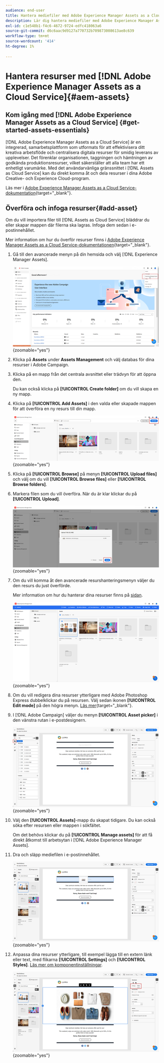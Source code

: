 ```yaml
---
audience: end-user
title: Hantera mediefiler med Adobe Experience Manager Assets as a Cloud Service
description: Lär dig hantera mediefiler med Adobe Experience Manager Assets as a Cloud Service
exl-id: c1e548b1-f4c6-4672-9724-edfc418063a6
source-git-commit: d6c6aac9d9127a770732b709873008613ae8c639
workflow-type: tm+mt
source-wordcount: '414'
ht-degree: 1%

---
```


# Hantera resurser med [!DNL Adobe Experience Manager Assets as a Cloud Service]{#aem-assets}

## Kom igång med [!DNL Adobe Experience Manager Assets as a Cloud Service] {#get-started-assets-essentials}

[!DNL Adobe Experience Manager Assets as a Cloud Service] är en integrerad, samarbetsplattform som utformats för att effektivisera ditt kreativa arbetsflöde och centralisera digitala resurser för smidig leverans av upplevelser. Det förenklar organisationen, taggningen och hämtningen av godkända produktionsresurser, vilket säkerställer att alla team har ett enhetligt varumärke. Med det användarvänliga gränssnittet i [!DNL Assets as Cloud Service] kan du direkt komma åt och dela resurser i dina Adobe Creative- och Experience Cloud-program.

Läs mer i [Adobe Experience Manager Assets as a Cloud Service-dokumentation](https://experienceleague.adobe.com/docs/experience-manager-cloud-service/content/assets/home.html?lang=sv-SE){target="_blank"}.

## Överföra och infoga resurser{#add-asset}

Om du vill importera filer till [!DNL Assets as Cloud Service] bläddrar du eller skapar mappen där filerna ska lagras. Infoga dem sedan i e-postinnehållet.

Mer information om hur du överför resurser finns i [Adobe Experience Manager Assets as a Cloud Service-dokumentationen](https://experienceleague.adobe.com/docs/experience-manager-cloud-service/content/assets/assets-view/add-delete-assets-view.html?lang=sv-SE){target="_blank"}.

1. Gå till den avancerade menyn på din hemsida och välj [!DNL Experience Manager Assets].

   ![Skärmbild som visar den avancerade menyn i Adobe Experience Manager Assets](assets/assets_1.png){zoomable="yes"}

1. Klicka på **Assets** under **Assets Management** och välj databas för dina resurser i Adobe Campaign.

1. Klicka på en mapp från det centrala avsnittet eller trädvyn för att öppna den.

   Du kan också klicka på **[!UICONTROL Create folder]** om du vill skapa en ny mapp.

1. Klicka på **[!UICONTROL Add Assets]** i den valda eller skapade mappen för att överföra en ny resurs till din mapp.

   ![Skärmbild som visar alternativet Lägg till Assets i Adobe Experience Manager Assets](assets/assets_2.png){zoomable="yes"}

1. Klicka på **[!UICONTROL Browse]** på menyn **[!UICONTROL Upload files]** och välj om du vill **[!UICONTROL Browse files]** eller **[!UICONTROL Browse folders]**.

1. Markera filen som du vill överföra. När du är klar klickar du på **[!UICONTROL Upload]**.

   ![Skärmbild som visar filöverföringsprocessen i Adobe Experience Manager Assets](assets/assets_3.png){zoomable="yes"}

1. Om du vill komma åt den avancerade resurshanteringsmenyn väljer du den resurs du just överförde.

   Mer information om hur du hanterar dina resurser finns på [sidan](https://experienceleague.adobe.com/docs/experience-manager-cloud-service/content/assets/assets-view/manage-organize-assets-view.html?lang=sv-SE).

   ![Skärmbild som visar den avancerade resurshanteringsmenyn i Adobe Experience Manager Assets](assets/assets_4.png){zoomable="yes"}

1. Om du vill redigera dina resurser ytterligare med Adobe Photoshop Express dubbelklickar du på resursen. Välj sedan ikonen **[!UICONTROL Edit mode]** på den högra menyn. [Läs mer](https://experienceleague.adobe.com/docs/experience-manager-cloud-service/content/assets/assets-view/edit-images-assets-view.html?lang=sv-SE#edit-using-express){target="_blank"}.

1. I [!DNL Adobe Campaign] väljer du menyn **[!UICONTROL Asset picker]** i den vänstra rutan i e-postdesignern.

   ![Skärmbild som visar menyn Resursväljaren i Adobe Campaign](assets/assets_6.png){zoomable="yes"}

1. Välj den **[!UICONTROL Assets]**-mapp du skapat tidigare. Du kan också söka efter resursen eller mappen i sökfältet.

   Om det behövs klickar du på **[!UICONTROL Manage assets]** för att få direkt åtkomst till arbetsytan i [!DNL Adobe Experience Manager Assets].

1. Dra och släpp mediefilen i e-postinnehållet.

   ![Skärmbild som visar dra och släpp-funktionen för resurser i Adobe Campaign](assets/assets_5.png){zoomable="yes"}

1. Anpassa dina resurser ytterligare, till exempel lägga till en extern länk eller text, med flikarna **[!UICONTROL Settings]** och **[!UICONTROL Styles]**. [Läs mer om komponentinställningar](../email/content-components.md).

   ![Skärmbild med alternativ för anpassning av resurser i Adobe Campaign](assets/assets_7.png){zoomable="yes"}